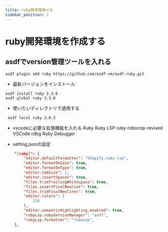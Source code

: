 ```yaml
---
title: ruby開発環境メモ
sidebar_position: 1
---
```


# ruby開発環境を作成する

## asdfでversion管理ツールを入れる
```
asdf plugin add ruby https://github.com/asdf-vm/asdf-ruby.git
```

 - 最新バージョンをインストール
 ```
 asdf install ruby 3.3.0
 asdf global ruby 3.3.0
 ```

 - 使いたいディレクトリで適用する
 ```
  asdf local ruby 3.0.2
 ```

- vscodeに必要な拡張機能を入れる
Ruby
Ruby LSP
ruby-robocop-revived
VSCode rdbg Ruby Debugger


- setting.jsonの設定

```json
    "[ruby]": {
        "editor.defaultFormatter": "Shopify.ruby-lsp",
        "editor.formatOnSave": true,
        "editor.formatOnType": true,
        "editor.tabSize": 2,
        "editor.insertSpaces": true,
        "files.trimTrailingWhitespace": true,
        "files.insertFinalNewline": true,
        "files.trimFinalNewlines": true,
        "editor.rulers": [
            120
        ],
        "editor.semanticHighlighting.enabled": true,
        "rubyLsp.rubyVersionManager": "asdf",
        "rubyLsp.formatter": "rubocop",
    },
```